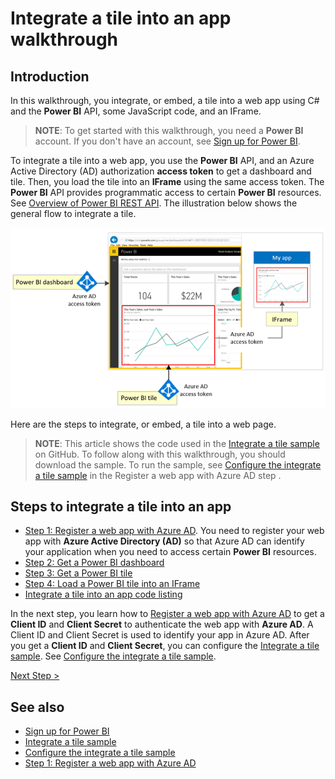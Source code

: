 <properties
   pageTitle="Integrate a tile into an app"
   description="Walkthrough to integrate a tile into an app, sample code"
   services="powerbi"
   documentationCenter=""
   authors="dvana"
   manager="mblythe"
   backup=""
   editor=""
   tags=""
   qualityFocus="no"
   qualityDate=""/>

<tags
   ms.service="powerbi"
   ms.devlang="NA"
   ms.topic="get-started-article"
   ms.tgt_pltfrm="NA"
   ms.workload="powerbi"
   ms.date="05/17/2016"
   ms.author="derrickv"/>

# Integrate a tile into an app walkthrough

## Introduction

In this walkthrough, you integrate, or embed, a tile into a web app using C# and the **Power BI** API, some JavaScript code, and an IFrame.

>**NOTE**: To get started with this walkthrough, you need a **Power BI** account. If you don't have an account, see [Sign up for Power BI]( powerbi-admin-free-with-custom-azure-directory.md).

To integrate a tile into a web app, you use the **Power BI** API, and an Azure Active Directory (AD) authorization **access token** to get a dashboard and tile. Then, you load the tile into an **IFrame** using the same access token. The **Power BI** API provides programmatic access to certain **Power BI** resources. See [Overview of Power BI REST API](https://msdn.microsoft.com/library/dn877544.aspx). The illustration below shows the general flow to integrate a tile.

![](media\powerbi-developer-integrate-tile\integrate-tile-flow.png)

Here are the steps to integrate, or embed, a tile into a web page.

>**NOTE**: This article shows the code used in the [Integrate a tile sample](https://github.com/Microsoft/PowerBI-CSharp/tree/master/samples/webforms/integrate-tile-web-app) on GitHub. To follow along with this walkthrough, you should download the sample. To run the sample, see [Configure the integrate a tile sample](powerbi-developer-integrate-tile-register.md#configure-sample) in the Register a web app with Azure AD step .

## Steps to integrate a tile into an app

- [Step 1: Register a web app with Azure AD](powerbi-developer-integrate-tile-register.md). You need to register your web app with **Azure Active Directory (AD)** so that Azure AD can identify your application when you need to access certain **Power BI** resources.
- [Step 2: Get a Power BI dashboard](powerbi-developer-integrate-tile-get-dashboard.md)
- [Step 3: Get a Power BI tile](powerbi-developer-integrate-tile-get-tile.md)
- [Step 4: Load a Power BI tile into an IFrame](powerbi-developer-integrate-tile-load-tile-iframe.md)
- [Integrate a tile into an app code listing](powerbi-developer-integrate-tile-code.md)

In the next step, you learn how to [Register a web app with Azure AD](powerbi-developer-integrate-tile-register.md) to get a **Client ID** and **Client Secret** to authenticate the web app with **Azure AD**. A Client ID and Client Secret is used to identify your app in Azure AD. After you get a **Client ID** and **Client Secret**, you can configure the [Integrate a tile sample](https://github.com/Microsoft/PowerBI-CSharp/tree/master/samples/webforms/integrate-tile-web-app). See [Configure the integrate a tile sample](powerbi-developer-integrate-tile-register.md#configure-sample).

[Next Step >](powerbi-developer-integrate-tile-register.md)

## See also

-	[Sign up for Power BI]( powerbi-admin-free-with-custom-azure-directory.md)
-	[Integrate a tile sample](https://github.com/Microsoft/PowerBI-CSharp/tree/master/samples/webforms/integrate-tile-web-app)
-	[Configure the integrate a tile sample](powerbi-developer-integrate-tile-register.md#configure-sample)
-	[Step 1: Register a web app with Azure AD](powerbi-developer-integrate-tile-register.md)
